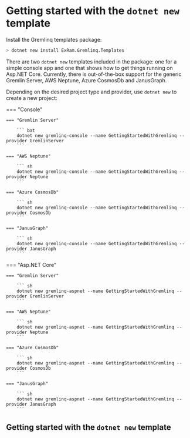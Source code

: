# Getting started with the `dotnet new` template

Install the Gremlinq templates package:

```sh
> dotnet new install ExRam.Gremlinq.Templates
```

There are two `dotnet new` templates included in the package: one for a simple console app and one that shows how to get things running on Asp.NET Core. Currently, there is out-of-the-box support for the generic Gremlin Server, AWS Neptune, Azure CosmosDb and JanusGraph.

Depending on the desired project type and provider, use `dotnet new` to create a new project:

=== "Console"

    === "Gremlin Server"

        ``` bat
        dotnet new gremlinq-console --name GettingStartedWithGremlinq --provider GremlinServer
        ```

    === "AWS Neptune"

        ``` sh
        dotnet new gremlinq-console --name GettingStartedWithGremlinq --provider Neptune
        ```

    === "Azure CosmosDb"

        ``` sh
        dotnet new gremlinq-console --name GettingStartedWithGremlinq --provider CosmosDb
        ```
  
    === "JanusGraph"

        ``` sh
        dotnet new gremlinq-console --name GettingStartedWithGremlinq --provider JanusGraph
        ```

=== "Asp.NET Core"

    === "Gremlin Server"

        ``` sh
        dotnet new gremlinq-aspnet --name GettingStartedWithGremlinq --provider GremlinServer
        ```

    === "AWS Neptune"

        ``` sh
        dotnet new gremlinq-aspnet --name GettingStartedWithGremlinq --provider Neptune
        ```

    === "Azure CosmosDb"

        ``` sh
        dotnet new gremlinq-aspnet --name GettingStartedWithGremlinq --provider CosmosDb
        ```
  
    === "JanusGraph"

        ``` sh
        dotnet new gremlinq-aspnet --name GettingStartedWithGremlinq --provider JanusGraph
        ```

## Getting started with the `dotnet new` template
